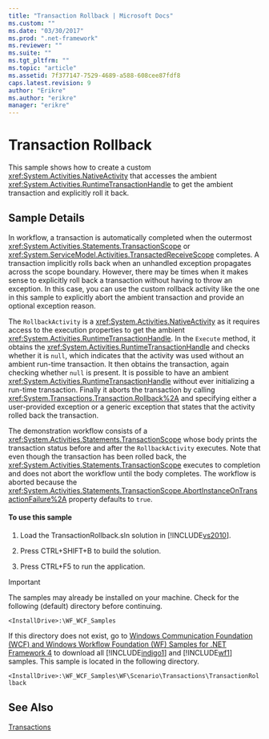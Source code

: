 ```yaml
---
title: "Transaction Rollback | Microsoft Docs"
ms.custom: ""
ms.date: "03/30/2017"
ms.prod: ".net-framework"
ms.reviewer: ""
ms.suite: ""
ms.tgt_pltfrm: ""
ms.topic: "article"
ms.assetid: 7f377147-7529-4689-a588-608cee87fdf8
caps.latest.revision: 9
author: "Erikre"
ms.author: "erikre"
manager: "erikre"
---
```

# Transaction Rollback
This sample shows how to create a custom <xref:System.Activities.NativeActivity> that accesses the ambient <xref:System.Activities.RuntimeTransactionHandle> to get the ambient transaction and explicitly roll it back.  
  
## Sample Details  
 In workflow, a transaction is automatically completed when the outermost <xref:System.Activities.Statements.TransactionScope> or <xref:System.ServiceModel.Activities.TransactedReceiveScope> completes.  A transaction implicitly rolls back when an unhandled exception propagates across the scope boundary. However, there may be times when it makes sense to explicitly roll back a transaction without having to throw an exception. In this case, you can use the custom rollback activity like the one in this sample to explicitly abort the ambient transaction and provide an optional exception reason.  
  
 The `RollbackActivity` is a <xref:System.Activities.NativeActivity> as it requires access to the execution properties to get the ambient <xref:System.Activities.RuntimeTransactionHandle>. In the `Execute` method, it obtains the <xref:System.Activities.RuntimeTransactionHandle> and checks whether it is `null`, which indicates that the activity was used without an ambient run-time transaction. It then obtains the transaction, again checking whether `null` is present. It is possible to have an ambient <xref:System.Activities.RuntimeTransactionHandle> without ever initializing a run-time transaction. Finally it aborts the transaction by calling <xref:System.Transactions.Transaction.Rollback%2A> and specifying either a user-provided exception or a generic exception that states that the activity rolled back the transaction.  
  
 The demonstration workflow consists of a <xref:System.Activities.Statements.TransactionScope> whose body prints the transaction status before and after the `RollbackActivity` executes. Note that even though the transaction has been rolled back, the <xref:System.Activities.Statements.TransactionScope> executes to completion and does not abort the workflow until the body completes. The workflow is aborted because the <xref:System.Activities.Statements.TransactionScope.AbortInstanceOnTransactionFailure%2A> property defaults to `true`.  
  
#### To use this sample  
  
1.  Load the TransactionRollback.sln solution in [!INCLUDE[vs2010](../../../../includes/vs2010-md.md)].  
  
2.  Press CTRL+SHIFT+B to build the solution.  
  
3.  Press CTRL+F5 to run the application.  
  
> [!IMPORTANT]
>  The samples may already be installed on your machine. Check for the following (default) directory before continuing.  
>   
>  `<InstallDrive>:\WF_WCF_Samples`  
>   
>  If this directory does not exist, go to [Windows Communication Foundation (WCF) and Windows Workflow Foundation (WF) Samples for .NET Framework 4](http://go.microsoft.com/fwlink/?LinkId=150780) to download all [!INCLUDE[indigo1](../../../../includes/indigo1-md.md)] and [!INCLUDE[wf1](../../../../includes/wf1-md.md)] samples. This sample is located in the following directory.  
>   
>  `<InstallDrive>:\WF_WCF_Samples\WF\Scenario\Transactions\TransactionRollback`  
  
## See Also  
 [Transactions](../../../../docs/framework/windows-workflow-foundation/workflow-transactions.md)